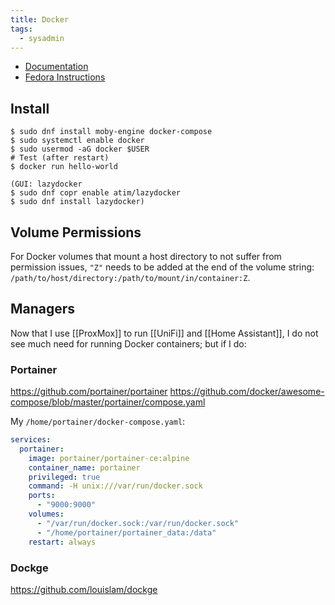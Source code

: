 ```yaml
---
title: Docker
tags:
  - sysadmin
---
```

- [Documentation](https://docs.docker.com/reference/)
- [Fedora Instructions](https://linuxconfig.org/how-to-install-and-configure-docker-ce-moby-engine-on-fedora-32)

## Install
```shell
$ sudo dnf install moby-engine docker-compose
$ sudo systemctl enable docker
$ sudo usermod -aG docker $USER
# Test (after restart)
$ docker run hello-world

(GUI: lazydocker
$ sudo dnf copr enable atim/lazydocker
$ sudo dnf install lazydocker)
```

## Volume Permissions
For Docker volumes that mount a host directory to not suffer from permission issues, `"Z"` needs to be added at the end of the volume string: `/path/to/host/directory:/path/to/mount/in/container:Z`.

## Managers
Now that I use [[ProxMox]] to run [[UniFi]] and [[Home Assistant]], I do not see much need for running Docker containers; but if I do:

### Portainer
https://github.com/portainer/portainer
https://github.com/docker/awesome-compose/blob/master/portainer/compose.yaml

My `/home/portainer/docker-compose.yaml`:
```yaml
services:
  portainer:
    image: portainer/portainer-ce:alpine
    container_name: portainer
    privileged: true
    command: -H unix:///var/run/docker.sock
    ports:
      - "9000:9000"
    volumes:
      - "/var/run/docker.sock:/var/run/docker.sock"
      - "/home/portainer/portainer_data:/data"
    restart: always

```

### Dockge
https://github.com/louislam/dockge